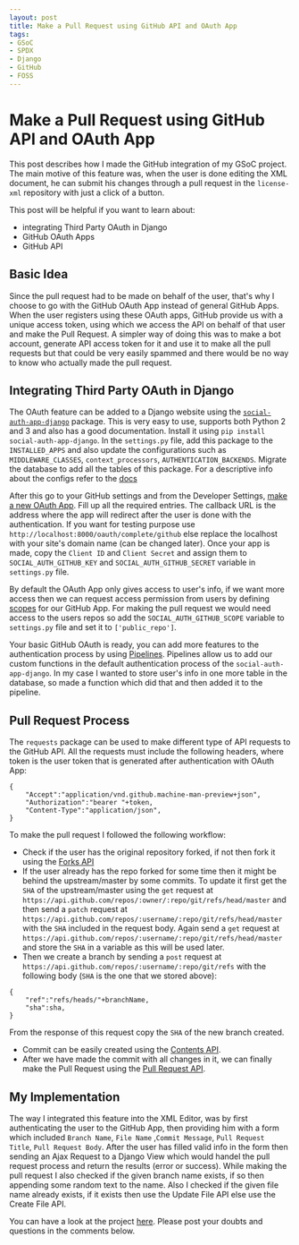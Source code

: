 ```yaml
---
layout: post
title: Make a Pull Request using GitHub API and OAuth App
tags:
- GSoC
- SPDX
- Django
- GitHub
- FOSS
---
```


# Make a Pull Request using GitHub API and OAuth App
This post describes how I made the GitHub integration of my GSoC project. The main motive of this feature was, when the user is done editing the XML document, he can submit his changes through a pull request in the `license-xml` repository with just a click of a button.

This post will be helpful if you want to learn about:
* integrating Third Party OAuth in Django
* GitHub OAuth Apps
* GitHub API

## Basic Idea
Since the pull request had to be made on behalf of the user, that's why I choose to go with the GitHub OAuth App instead of general GitHub Apps. When the user registers using these OAuth apps, GitHub provide us with a unique access token, using which we access the API on behalf of that user and make the Pull Request. A simpler way of doing this was to make a bot account, generate API access token for it and use it to make all the pull requests but that could be very easily spammed and there would be no way to know who actually made the pull request.

## Integrating Third Party OAuth in Django
The OAuth feature can be added to a Django website using the  [`social-auth-app-django`](https://pypi.org/project/social-auth-app-django/) package. This is very easy to use, supports both Python 2 and 3 and also has a good documentation. Install it using `pip install social-auth-app-django`. In the `settings.py` file, add this package to the `INSTALLED_APPS` and also update the configurations such as `MIDDLEWARE_CLASSES`, `context_processors`, `AUTHENTICATION_BACKENDS`. Migrate the database to add all the tables of this package.  For a descriptive info about the configs refer to the [docs](http://python-social-auth.readthedocs.io/en/latest/configuration/django.html)

After this go to your GitHub settings and from the Developer Settings, [make a new OAuth App](https://github.com/settings/applications/new). Fill up all the required entries. The callback URL is the address where the app will redirect after the user is done with the authentication. If you want for testing purpose use `http://localhost:8000/oauth/complete/github` else replace the localhost with your site's domain name (can be changed later). Once your app is made, copy the `Client ID` and `Client Secret` and assign them to `SOCIAL_AUTH_GITHUB_KEY` and `SOCIAL_AUTH_GITHUB_SECRET` variable in `settings.py` file.

By default the OAuth App only gives access to user's info, if we want more access then we can request access permission from users by defining [scopes](https://developer.github.com/apps/building-oauth-apps/understanding-scopes-for-oauth-apps/) for our GitHub App. For making the pull request we would need access to the users repos so add the `SOCIAL_AUTH_GITHUB_SCOPE` variable to `settings.py` file and set it to `['public_repo']`.

Your basic GitHub OAuth is ready, you can add more features to the authentication process by using [Pipelines](http://python-social-auth.readthedocs.io/en/latest/pipeline.html). Pipelines allow us to add our custom functions in the default authentication process of the `social-auth-app-django`. In my case I wanted to store user's info in one more table in the database, so made a function which did that and then added it to the pipeline.

## Pull Request Process
The `requests` package can be used to make different type of API requests to the GitHub API. All the requests must include the following headers, where token is the user token that is generated after authentication with OAuth App:
```
{
    "Accept":"application/vnd.github.machine-man-preview+json",
    "Authorization":"bearer "+token,
    "Content-Type":"application/json",
}
```
To make the pull request I followed the following workflow:
* Check if the user has the original repository forked, if not then fork it using the [Forks API](https://developer.github.com/v3/repos/forks/#create-a-fork)
* If the user already has the repo forked for some time then it might be behind the upstream/master by some commits. To update it first get the `SHA` of the upstream/master using the `get` request at `https://api.github.com/repos/:owner/:repo/git/refs/head/master` and then send a `patch` request at `https://api.github.com/repos/:username/:repo/git/refs/head/master` with the `SHA` included in the request body. Again send a `get` request at `https://api.github.com/repos/:username/:repo/git/refs/head/master` and store the `SHA` in a variable as this will be used later.
* Then we create a branch by sending a `post` request at `https://api.github.com/repos/:username/:repo/git/refs` with the following body (`SHA` is the one that we stored above):
```
{
    "ref":"refs/heads/"+branchName,
    "sha":sha,
}
```
From the response of this request copy the `SHA` of the new branch created.
* Commit can be easily created using the [Contents API](https://developer.github.com/v3/repos/contents/).
* After we have made the commit with all changes in it, we can finally make the Pull Request using the [Pull Request API](https://developer.github.com/v3/pulls/#create-a-pull-request).

## My Implementation
The way I integrated this feature into the XML Editor, was by first authenticating the user to the GitHub App, then providing him with a form which included `Branch Name`, `File Name` ,`Commit Message`, `Pull Request Title`, `Pull Request Body`. After the user has filled valid info in the form then sending an Ajax Request to a Django View which would handel the pull request process and return the results (error or success). While making the pull request I also checked if the given branch name exists, if so then appending some random text to the name. Also I checked if the given file name already exists, if it exists then use the Update File API else use the Create File API.

You can have a look at the project [here](http://13.57.134.254/app/xml_upload/). Please post your doubts and questions in the comments below.
